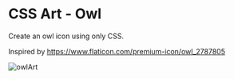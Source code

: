 # CSS Art - Owl

Create an owl icon using only CSS.

Inspired by https://www.flaticon.com/premium-icon/owl_2787805

![owlArt](https://user-images.githubusercontent.com/6689087/176459813-fe4e0b63-45f4-460f-bfb6-f9415b0e9fbc.png)

